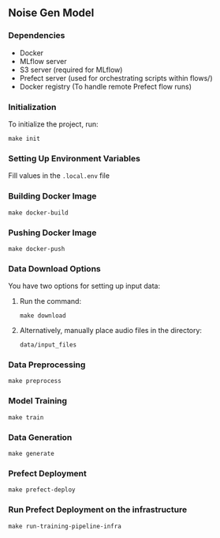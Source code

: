 ## Noise Gen Model

### Dependencies
- Docker
- MLflow server
- S3 server (required for MLflow)
- Prefect server (used for orchestrating scripts within flows/)
- Docker registry (To handle remote Prefect flow runs)

### Initialization
To initialize the project, run:
```
make init
```

### Setting Up Environment Variables
Fill values in the `.local.env` file

### Building Docker Image
```
make docker-build
```

### Pushing Docker Image
```
make docker-push
```

### Data Download Options
You have two options for setting up input data:
1. Run the command:
   ```
   make download
   ```
2. Alternatively, manually place audio files in the directory:
   ```
   data/input_files
   ```

### Data Preprocessing
```
make preprocess
```

### Model Training
```
make train
```

### Data Generation
```
make generate
```

### Prefect Deployment
```
make prefect-deploy
```

### Run Prefect Deployment on the infrastructure
```
make run-training-pipeline-infra
```

